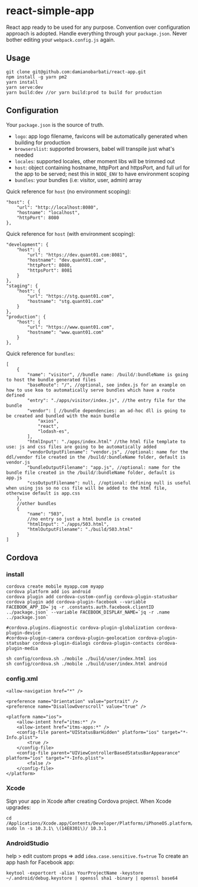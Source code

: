 # react-simple-app

React app ready to be used for any purpose.
Convention over configuration approach is adopted.
Handle everything through your `package.json`.
Never bother editing your `webpack.config.js` again.

## Usage
```
git clone git@github.com:damianobarbati/react-app.git
npm install -g yarn pm2
yarn install
yarn serve:dev
yarn build:dev //or yarn build:prod to build for production
```

## Configuration
Your `package.json` is the source of truth.
- `logo`: app logo filename, favicons will be automatically generated when building for production
- `browserslist`: supported browsers, babel will transpile just what's needed
- `locales`: supported locales, other moment libs will be trimmed out
- `host`: object containing hostname, httpPort and httpsPort, and full url for the app to be served; nest this in `NODE_ENV` to have environment scoping
- `bundles`: your bundles (i.e: visitor, user, admin) array

Quick reference for `host` (no environment scoping):
```
"host": {
    "url": "http://localhost:8080",
    "hostname": "localhost",
    "httpPort": 8080
},
```

Quick reference for `host` (with environment scoping):
```
"development": {
    "host": {
        "url": "https://dev.quant01.com:8081",
        "hostname": "dev.quant01.com",
        "httpPort": 8080,
        "httpsPort": 8081
    }
},
"staging": {
    "host": {
        "url": "https://stg.quant01.com",
        "hostname": "stg.quant01.com"
    }
},
"production": {
    "host": {
        "url": "https://www.quant01.com",
        "hostname": "www.quant01.com"
    }
},
```

Quick reference for `bundles`:
```
[
    {
        "name": "visitor", //bundle name: /build/:bundleName is going to host the bundle generated files
        "baseRoute": "/", //optional, see index.js for an example on how to use koa to automatically serve bundles which have a route defined
        "entry": "./apps/visitor/index.js", //the entry file for the bundle
        "vendor": [ //bundle dependencies: an ad-hoc dll is going to be created and bundled with the main bundle
            "axios",
            "react",
            "lodash-es",
        ],
        "htmlInput": "./apps/index.html" //the html file template to use: js and css files are going to be automatically added
        "vendorOutputFilename": "vendor.js", //optional: name for the ddl/vendor file created in the /build/:bundleName folder, default is vendor.js
        "bundleOutputFilename": "app.js", //optional: name for the bundle file created in the /build/:bundleName folder, default is app.js
        "cssOutputFilename": null, //optional: defining null is useful when using jss so no css file will be added to the html file, otherwise default is app.css
    },
    //other bundles
    {
        "name": "503",
        //no entry so just a html bundle is created
        "htmlInput": "./apps/503.html",
        "htmlOutputFilename": "./build/503.html"
    }
]
```

## Cordova

### install
```
cordova create mobile myapp.com myapp
cordova platform add ios android
cordova plugin add cordova-custom-config cordova-plugin-statusbar
cordova plugin add cordova-plugin-facebook --variable FACEBOOK_APP_ID=`jq -r .constants.auth.facebook.clientID ../package.json` --variable FACEBOOK_DISPLAY_NAME=`jq -r .name ../package.json`

#cordova.plugins.diagnostic cordova-plugin-globalization cordova-plugin-device
#cordova-plugin-camera cordova-plugin-geolocation cordova-plugin-statusbar cordova-plugin-dialogs cordova-plugin-contacts cordova-plugin-media

sh config/cordova.sh ./mobile ./build/user/index.html ios
sh config/cordova.sh ./mobile ./build/user/index.html android
```

### config.xml
```
<allow-navigation href="*" />

<preference name="Orientation" value="portrait" />
<preference name="DisallowOverscroll" value="true" />

<platform name="ios">
    <allow-intent href="itms:*" />
    <allow-intent href="itms-apps:*" />
    <config-file parent="UIStatusBarHidden" platform="ios" target="*-Info.plist">
        <true />
    </config-file>
    <config-file parent="UIViewControllerBasedStatusBarAppearance" platform="ios" target="*-Info.plist">
        <false />
    </config-file>
</platform>
```

### Xcode
Sign your app in Xcode after creating Cordova project.
When Xcode upgrades:
```
cd /Applications/Xcode.app/Contents/Developer/Platforms/iPhoneOS.platform/DeviceSupport
sudo ln -s 10.3.1\ \(14E8301\)/ 10.3.1
```

### AndroidStudio
help > edit custom props => add `idea.case.sensitive.fs=true`
To create an app hash for Facebook app:
```
keytool -exportcert -alias YourProjectName -keystore ~/.android/debug.keystore | openssl sha1 -binary | openssl base64
```